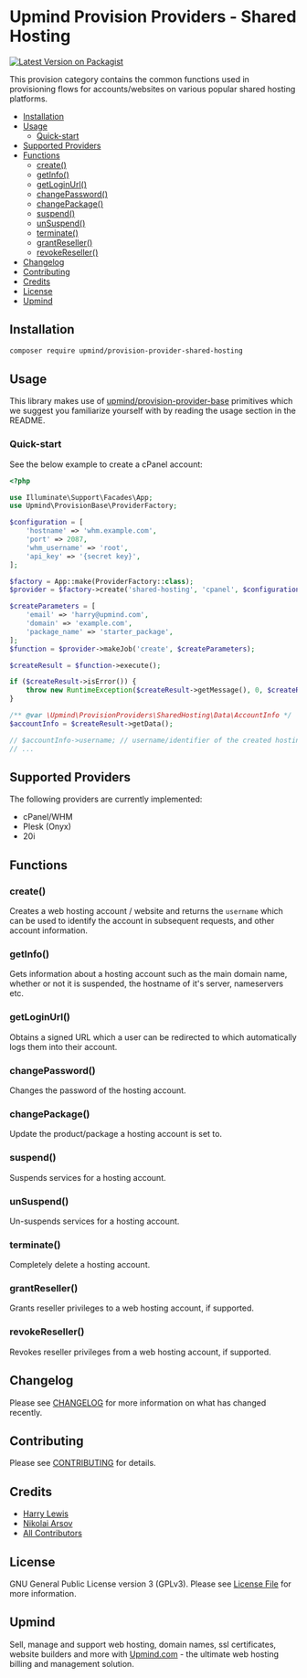 # Upmind Provision Providers - Shared Hosting

[![Latest Version on Packagist](https://img.shields.io/packagist/v/upmind/provision-provider-shared-hosting.svg?style=flat-square)](https://packagist.org/packages/upmind/provision-provider-shared-hosting)

This provision category contains the common functions used in provisioning flows for accounts/websites on various popular shared hosting platforms.

- [Installation](#installation)
- [Usage](#usage)
  - [Quick-start](#quick-start)
- [Supported Providers](#supported-providers)
- [Functions](#functions)
  - [create()](#create)
  - [getInfo()](#getInfo)
  - [getLoginUrl()](#getLoginUrl)
  - [changePassword()](#changePassword)
  - [changePackage()](#changePackage)
  - [suspend()](#suspend)
  - [unSuspend()](#unSuspend)
  - [terminate()](#terminate)
  - [grantReseller()](#grantReseller)
  - [revokeReseller()](#revokeReseller)
- [Changelog](#changelog)
- [Contributing](#contributing)
- [Credits](#credits)
- [License](#license)
- [Upmind](#upmind)

## Installation

```bash
composer require upmind/provision-provider-shared-hosting
```

## Usage

This library makes use of [upmind/provision-provider-base](https://packagist.org/packages/upmind/provision-provider-base) primitives which we suggest you familiarize yourself with by reading the usage section in the README.

### Quick-start

See the below example to create a cPanel account:

```php
<?php

use Illuminate\Support\Facades\App;
use Upmind\ProvisionBase\ProviderFactory;

$configuration = [
    'hostname' => 'whm.example.com',
    'port' => 2087,
    'whm_username' => 'root',
    'api_key' => '{secret key}',
];

$factory = App::make(ProviderFactory::class);
$provider = $factory->create('shared-hosting', 'cpanel', $configuration);

$createParameters = [
    'email' => 'harry@upmind.com',
    'domain' => 'example.com',
    'package_name' => 'starter_package',
];
$function = $provider->makeJob('create', $createParameters);

$createResult = $function->execute();

if ($createResult->isError()) {
    throw new RuntimeException($createResult->getMessage(), 0, $createResult->getException());
}

/** @var \Upmind\ProvisionProviders\SharedHosting\Data\AccountInfo */
$accountInfo = $createResult->getData();

// $accountInfo->username; // username/identifier of the created hosting account
// ...
```

## Supported Providers

The following providers are currently implemented:
  - cPanel/WHM
  - Plesk (Onyx)
  - 20i

## Functions

### create()

Creates a web hosting account / website and returns the `username` which can be used to identify the account in subsequent requests, and other account information.

### getInfo()

Gets information about a hosting account such as the main domain name, whether or not it is suspended, the hostname of it's server, nameservers etc.

### getLoginUrl()

Obtains a signed URL which a user can be redirected to which automatically logs them into their account.

### changePassword()

Changes the password of the hosting account.

### changePackage()

Update the product/package a hosting account is set to.

### suspend()

Suspends services for a hosting account.

### unSuspend()

Un-suspends services for a hosting account.

### terminate()

Completely delete a hosting account.

### grantReseller()

Grants reseller privileges to a web hosting account, if supported.

### revokeReseller()

Revokes reseller privileges from a web hosting account, if supported.

## Changelog

Please see [CHANGELOG](CHANGELOG.md) for more information on what has changed recently.

## Contributing

Please see [CONTRIBUTING](CONTRIBUTING.md) for details.

## Credits

 - [Harry Lewis](https://github.com/uphlewis)
 - [Nikolai Arsov](https://github.com/nikiarsov777)
 - [All Contributors](../../contributors)

## License

GNU General Public License version 3 (GPLv3). Please see [License File](LICENSE.md) for more information.

## Upmind

Sell, manage and support web hosting, domain names, ssl certificates, website builders and more with [Upmind.com](https://upmind.com/start) - the ultimate web hosting billing and management solution.
